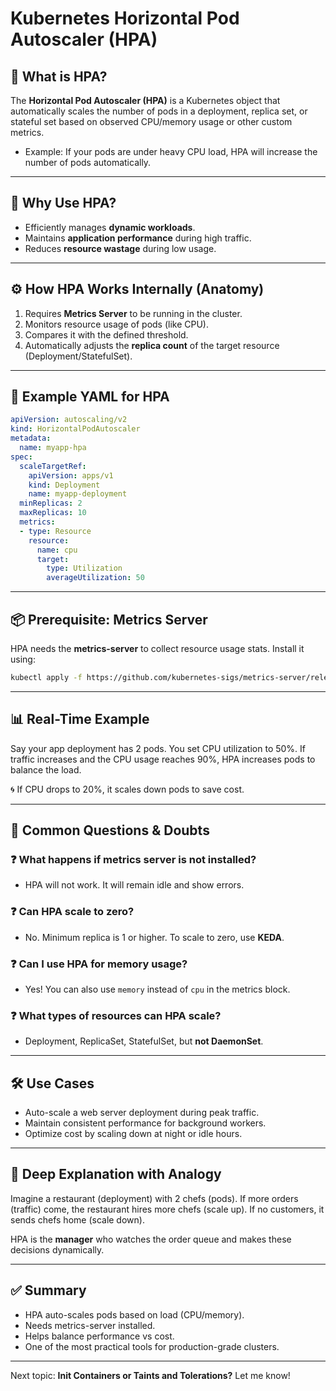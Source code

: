 # Kubernetes Horizontal Pod Autoscaler (HPA)

## 🌟 What is HPA?

The **Horizontal Pod Autoscaler (HPA)** is a Kubernetes object that automatically scales the number of pods in a deployment, replica set, or stateful set based on observed CPU/memory usage or other custom metrics.

* Example: If your pods are under heavy CPU load, HPA will increase the number of pods automatically.

---

## 🧠 Why Use HPA?

* Efficiently manages **dynamic workloads**.
* Maintains **application performance** during high traffic.
* Reduces **resource wastage** during low usage.

---

## ⚙️ How HPA Works Internally (Anatomy)

1. Requires **Metrics Server** to be running in the cluster.
2. Monitors resource usage of pods (like CPU).
3. Compares it with the defined threshold.
4. Automatically adjusts the **replica count** of the target resource (Deployment/StatefulSet).

---

## 📄 Example YAML for HPA

```yaml
apiVersion: autoscaling/v2
kind: HorizontalPodAutoscaler
metadata:
  name: myapp-hpa
spec:
  scaleTargetRef:
    apiVersion: apps/v1
    kind: Deployment
    name: myapp-deployment
  minReplicas: 2
  maxReplicas: 10
  metrics:
  - type: Resource
    resource:
      name: cpu
      target:
        type: Utilization
        averageUtilization: 50
```

---

## 📦 Prerequisite: Metrics Server

HPA needs the **metrics-server** to collect resource usage stats.
Install it using:

```bash
kubectl apply -f https://github.com/kubernetes-sigs/metrics-server/releases/latest/download/components.yaml
```

---

## 📊 Real-Time Example

Say your app deployment has 2 pods. You set CPU utilization to 50%. If traffic increases and the CPU usage reaches 90%, HPA increases pods to balance the load.

🌀 If CPU drops to 20%, it scales down pods to save cost.

---

## 🤔 Common Questions & Doubts

### ❓ What happens if metrics server is not installed?

* HPA will not work. It will remain idle and show errors.

### ❓ Can HPA scale to zero?

* No. Minimum replica is 1 or higher. To scale to zero, use **KEDA**.

### ❓ Can I use HPA for memory usage?

* Yes! You can also use `memory` instead of `cpu` in the metrics block.

### ❓ What types of resources can HPA scale?

* Deployment, ReplicaSet, StatefulSet, but **not DaemonSet**.

---

## 🛠️ Use Cases

* Auto-scale a web server deployment during peak traffic.
* Maintain consistent performance for background workers.
* Optimize cost by scaling down at night or idle hours.

---

## 🚀 Deep Explanation with Analogy

Imagine a restaurant (deployment) with 2 chefs (pods). If more orders (traffic) come, the restaurant hires more chefs (scale up). If no customers, it sends chefs home (scale down).

HPA is the **manager** who watches the order queue and makes these decisions dynamically.

---

## ✅ Summary

* HPA auto-scales pods based on load (CPU/memory).
* Needs metrics-server installed.
* Helps balance performance vs cost.
* One of the most practical tools for production-grade clusters.

---

Next topic: **Init Containers or Taints and Tolerations?**
Let me know!

